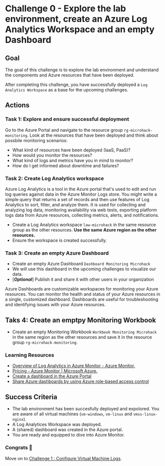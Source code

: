 # Challenge 0 - Explore the lab environment, create an Azure Log Analytics Workspace and an empty Dashboard

## **Goal**

The goal of this challenge is to explore the lab environment and understand the components and Azure resources that have been deployed.

After completing this challenge, you have successfully deployed a `Log Analytics Workspace` as a base for the upcoming challenges.

## **Actions**

### Task 1: Explore and ensure successful deployment

Go to the Azure Portal and navigate to the resource group `rg-microhack-monitoring`. Look at the resources that have been deployed and think about possbile monitoring scenarios:

- What kind of resources have been deployed (IaaS, PaaS)?
- How would you monitor the resources?
- What kind of logs and metrics have you in mind to monitor?
- How do I get informed about downtime and failures?

### Task 2: Create Log Analytics workspace

Azure Log Analytics is a tool in the Azure portal that's used to edit and run log queries against data in the Azure Monitor Logs store. You might write a simple query that returns a set of records and then use features of Log Analytics to sort, filter, and analyze them. It is used for collecting and analyzing log data, monitoring availability via web tests, exporting platform logs data from Azure resources, collecting metrics, alerts, and notifications.

- Create a Log Analytics workspace `law-microhack` in the same resource group as the other resources. **Use the same Azure region as the other resources.**
- Ensure the workspace is created successfully.

### Task 3: Create an empty Azure Dashboard

- Create an empty Azure Dashboard `Dashboard Monitoring Microhack`
- We will use this dashboard in the upcoming challenges to visualize our data.
- [***Optional***] Publish it and share it with other users in your organization

Azure Dashboards are customizable workspaces for monitoring your Azure resources. You can monitor the health and status of your Azure resources in a single, customized dashboard. Dashboards are useful for troubleshooting and identifying issues with your Azure resources.

## Taks 4: Create an emptpy Monitoring Workbook

- Create an empty Monitoring Workbook `Workbook Monitoring Microhack` in the same region as the other resources and save it in the resource group `rg-microhack-monitoring`.

### Learning Resources

- [Overview of Log Analytics in Azure Monitor - Azure Monitor.](https://learn.microsoft.com/en-us/azure/azure-monitor/logs/log-analytics-overview)
- [Pricing - Azure Monitor | Microsoft Azure.](https://azure.microsoft.com/en-in/pricing/details/monitor/)
- [Create a dashboard in the Azure Portal](https://learn.microsoft.com/en-us/azure/azure-portal/azure-portal-dashboards)
- [Share Azure dashboards by using Azure role-based access control](https://learn.microsoft.com/en-us/azure/azure-portal/azure-portal-dashboard-share-access)

## Success Criteria

- The lab environment has been succesfully deployed and expolored. You are aware of all virtual machines (`vm-windows`, `vm-linux` and `vmss-linux-nginx`).
- A Log Analytices Workspace was deployed.
- A (shared) dashboard was created in the Azure portal.
- You are ready and equipped to dive into Azure Monitor.

### Congrats :partying_face:

 Move on to [Challenge 1 : Configure Virtual Machine Logs](01_challenge.md).
